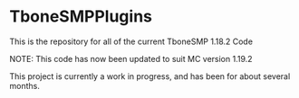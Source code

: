 # TboneSMPPlugins
This is the repository for all of the current TboneSMP 1.18.2 Code

NOTE: This code has now been updated to suit MC version 1.19.2

This project is currently a work in progress, and has been for about several months.
